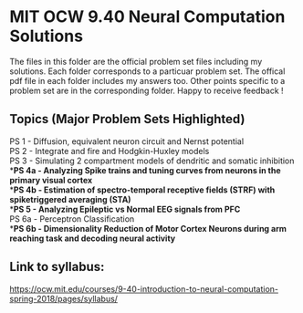 # MIT OCW 9.40 Neural Computation Solutions

The files in this folder are the official problem set files including my solutions. Each folder corresponds to a particuar problem set. The offical pdf file in each folder includes my answers too. Other points specific to a problem set are in the corresponding folder. Happy to receive feedback !

## Topics (Major Problem Sets Highlighted)
PS 1 - Diffusion, equivalent neuron circuit and Nernst potential \
PS 2 - Integrate and fire and Hodgkin-Huxley models \
PS 3 - Simulating 2 compartment models of dendritic and somatic inhibition \
***PS 4a - Analyzing Spike trains and tuning curves from neurons in the primary visual cortex** \
***PS 4b - Estimation of spectro-temporal receptive fields (STRF) with spiketriggered averaging (STA)** \
***PS 5 - Analyzing Epileptic vs Normal EEG signals from PFC** \
PS 6a - Perceptron Classification \
***PS 6b - Dimensionality Reduction of Motor Cortex Neurons during arm reaching task and decoding neural activity** 

## Link to syllabus:

https://ocw.mit.edu/courses/9-40-introduction-to-neural-computation-spring-2018/pages/syllabus/
